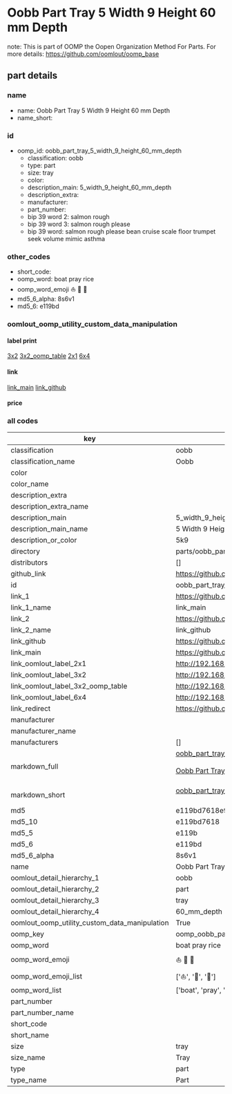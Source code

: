 # Oobb Part Tray 5 Width 9 Height 60 mm Depth  

note: This is part of OOMP the Oopen Organization Method For Parts. For more details: https://github.com/oomlout/oomp_base

##  part details
  







### name
* name: Oobb Part Tray 5 Width 9 Height 60 mm Depth
* name_short: 
### id
* oomp_id: oobb_part_tray_5_width_9_height_60_mm_depth
  * classification: oobb
  * type: part
  * size: tray
  * color: 
  * description_main: 5_width_9_height_60_mm_depth
  * description_extra: 
  * manufacturer: 
  * part_number: 
  * bip 39 word 2: salmon rough
  * bip 39 word 3: salmon rough please
  * bip 39 word: salmon rough please bean cruise scale floor trumpet seek volume mimic asthma

### other_codes
* short_code: 
* oomp_word: boat pray rice
* oomp_word_emoji :boat: :pray: :rice:
* md5_6_alpha: 8s6v1
* md5_6: e119bd






### oomlout_oomp_utility_custom_data_manipulation
#### label print
[3x2](http://192.168.1.245:1112/?label=oomp%208s6v1)
[3x2_oomp_table](http://192.168.1.108:1112/?label=oomp%208s6v1)
[2x1](http://192.168.1.242:1112/?label=oomp%208s6v1)
[6x4](http://192.168.1.55:1112/?label=oomp%208s6v1)    

#### link

[link_main](https://github.com/oomlout/oomlout_oomp_version_1_messy/tree/main/parts/oobb_part_tray_5_width_9_height_60_mm_depth) [link_github](https://github.com/oomlout/oomlout_oomp_version_1_messy/tree/main/parts/oobb_part_tray_5_width_9_height_60_mm_depth)                             

#### price







### all codes 
| key | value |  
| --- | --- |  
| classification | oobb |  
| classification_name | Oobb |  
| color |  |  
| color_name |  |  
| description_extra |  |  
| description_extra_name |  |  
| description_main | 5_width_9_height_60_mm_depth |  
| description_main_name | 5 Width 9 Height 60 mm Depth |  
| description_or_color | 5k9 |  
| directory | parts/oobb_part_tray_5_width_9_height_60_mm_depth |  
| distributors | [] |  
| github_link | https://github.com/oomlout/oomlout_oomp_part_src/tree/main/parts/oobb_part_tray_5_width_9_height_60_mm_depth |  
| id | oobb_part_tray_5_width_9_height_60_mm_depth |  
| link_1 | https://github.com/oomlout/oomlout_oomp_version_1_messy/tree/main/parts/oobb_part_tray_5_width_9_height_60_mm_depth |  
| link_1_name | link_main |  
| link_2 | https://github.com/oomlout/oomlout_oomp_version_1_messy/tree/main/parts/oobb_part_tray_5_width_9_height_60_mm_depth |  
| link_2_name | link_github |  
| link_github | https://github.com/oomlout/oomlout_oomp_version_1_messy/tree/main/parts/oobb_part_tray_5_width_9_height_60_mm_depth |  
| link_main | https://github.com/oomlout/oomlout_oomp_version_1_messy/tree/main/parts/oobb_part_tray_5_width_9_height_60_mm_depth |  
| link_oomlout_label_2x1 | http://192.168.1.242:1112/?label=oomp%208s6v1 |  
| link_oomlout_label_3x2 | http://192.168.1.245:1112/?label=oomp%208s6v1 |  
| link_oomlout_label_3x2_oomp_table | http://192.168.1.108:1112/?label=oomp%208s6v1 |  
| link_oomlout_label_6x4 | http://192.168.1.55:1112/?label=oomp%208s6v1 |  
| link_redirect | https://github.com/oomlout/oomlout_oomp_version_1_messy/tree/main/parts/oobb_part_tray_5_width_9_height_60_mm_depth |  
| manufacturer |  |  
| manufacturer_name |  |  
| manufacturers | [] |  
| markdown_full | [oobb_part_tray_5_width_9_height_60_mm_depth](none)<br>[](none)<br>[Oobb Part Tray 5 Width 9 Height 60 Mm Depth](none)<br><br> |  
| markdown_short | [oobb_part_tray_5_width_9_height_60_mm_depth](none)<br><br> |  
| md5 | e119bd7618e98b2f001a51394cef15f3 |  
| md5_10 | e119bd7618 |  
| md5_5 | e119b |  
| md5_6 | e119bd |  
| md5_6_alpha | 8s6v1 |  
| name | Oobb Part Tray 5 Width 9 Height 60 mm Depth |  
| oomlout_detail_hierarchy_1 | oobb |  
| oomlout_detail_hierarchy_2 | part |  
| oomlout_detail_hierarchy_3 | tray |  
| oomlout_detail_hierarchy_4 | 60_mm_depth |  
| oomlout_oomp_utility_custom_data_manipulation | True |  
| oomp_key | oomp_oobb_part_tray_5_width_9_height_60_mm_depth |  
| oomp_word | boat pray rice |  
| oomp_word_emoji | :boat: :pray: :rice: |  
| oomp_word_emoji_list | [':boat:', ':pray:', ':rice:'] |  
| oomp_word_list | ['boat', 'pray', 'rice'] |  
| part_number |  |  
| part_number_name |  |  
| short_code |  |  
| short_name |  |  
| size | tray |  
| size_name | Tray |  
| type | part |  
| type_name | Part |  
